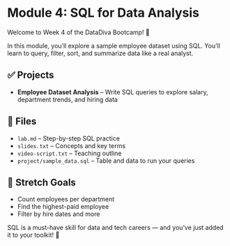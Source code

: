 # Module 4: SQL for Data Analysis

Welcome to Week 4 of the DataDiva Bootcamp! 💜

In this module, you’ll explore a sample employee dataset using 
SQL. You’ll learn to query, filter, sort, and summarize data 
like a real analyst.

## ✅ Projects

- **Employee Dataset Analysis** – Write SQL queries to explore 
salary, department trends, and hiring data

## 📂 Files

- `lab.md` – Step-by-step SQL practice  
- `slides.txt` – Concepts and key terms  
- `video-script.txt` – Teaching outline  
- `project/sample_data.sql` – Table and data to run your queries

## 🧠 Stretch Goals

- Count employees per department  
- Find the highest-paid employee  
- Filter by hire dates and more

SQL is a must-have skill for data and tech careers — and you’ve 
just added it to your toolkit! 🚀


